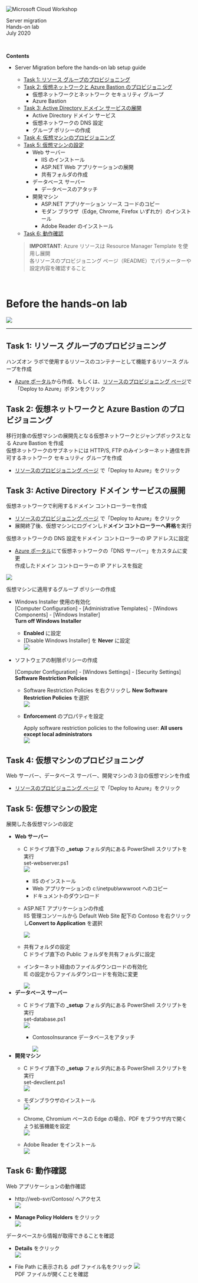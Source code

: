 ![Microsoft Cloud Workshop](images/ms-cloud-workshop.png)

Server migration  
Hands-on lab  
July 2020

<br />

**Contents**
- Server Migration before the hands-on lab setup guide
  - [Task 1: リソース グループのプロビジョニング](#task-1-リソース-グループのプロビジョニング)
  - [Task 2: 仮想ネットワークと Azure Bastion のプロビジョニング](#task-2-仮想ネットワークと-azure-bastion-のプロビジョニング)
    - 仮想ネットワークとネットワーク セキュリティ グループ
    - Azure Bastion
  - [Task 3: Active Directory ドメイン サービスの展開](#task-3-active-directory-ドメイン-サービスの展開)
    - Active Directory ドメイン サービス
    - 仮想ネットワークの DNS 設定
    - グループ ポリシーの作成
  - [Task 4: 仮想マシンのプロビジョニング](#task-4-仮想マシンのプロビジョニング)
  - [Task 5: 仮想マシンの設定](#task-5-仮想マシンの設定)
    - Web サーバー
      - IIS のインストール
      - ASP.NET Web アプリケーションの展開
      - 共有フォルダの作成
    - データベース サーバー
      - データベースのアタッチ
    - 開発マシン
      - ASP.NET アプリケーション ソース コードのコピー
      - モダン ブラウザ（Edge, Chrome, Firefox いずれか）のインストール
      - Adobe Reader のインストール
  - [Task 6: 動作確認](#task-6-動作確認)

  > **IMPORTANT**: Azure リソースは Resource Manager Template を使用し展開  
  各リソースのプロビジョニング ページ（README）でパラメーターや設定内容を確認すること  

  <br />

# Before the hands-on lab

<img src="images/Hands-on-Environment.png" />
<hr style="border-top: 1px solid #ccc; border-bottom: 1px solid #fff;" />

## Task 1: リソース グループのプロビジョニング
ハンズオン ラボで使用するリソースのコンテナーとして機能するリソース グループを作成  
- <a href="https://portal.azure.com" target="_blank">Azure ポータル</a>から作成、もしくは、<a href="azure-templates/01-resource-group/README.md" target="_blank">リソースのプロビジョニング ページ</a>で「Deploy to Azure」ボタンをクリック

## Task 2: 仮想ネットワークと Azure Bastion のプロビジョニング
移行対象の仮想マシンの展開先となる仮想ネットワークとジャンプボックスとなる Azure Bastion を作成  
仮想ネットワークのサブネットには HTTP/S, FTP のみインターネット通信を許可するネットワーク セキュリティ グループを作成

- <a href="azure-templates/02-vnet-three-subnets/README.md" target="_blank">リソースのプロビジョニング ページ</a> で「Deploy to Azure」をクリック

## Task 3: Active Directory ドメイン サービスの展開
仮想ネットワークで利用するドメイン コントローラーを作成

- <a href="azure-templates/03-domain-services/README.md" target="_blank">リソースのプロビジョニング ページ</a> で「Deploy to Azure」をクリック
- 展開終了後、仮想マシンにログインしド**メイン コントローラーへ昇格**を実行

仮想ネットワークの DNS 設定をドメイン コントローラーの IP アドレスに設定
- <a href="https://portal.azure.com" target="_blank">Azure ポータル</a>にて仮想ネットワークの「DNS サーバー」をカスタムに変更  
作成したドメイン コントローラーの IP アドレスを指定  
<img src="images/DNS-Server.PNG" />

仮想マシンに適用するグループ ポリシーの作成
- Windows Installer 使用の有効化  
[Computer Configuration] - [Administrative Templates] - [Windows Components] - [Windows Installer]  
**Turn off Windows Installer**
  - **Enabled** に設定
  - [Disable Windows Installer] を **Never** に設定  
      <img src="images/Turn-off-Windows-Installer.png" />
- ソフトウェアの制限ポリシーの作成

  [Computer Configuration] - [Windows Settings] - [Security Settings]   **Software Restriction Policies**  
  - Software Restriction Policies を右クリックし **New Software Restriction Policies** を選択  
    <img src="images/New-Software-Restriction-Policies.png" />
  - **Enforcement** のプロパティを設定

    Apply software restriction policies to the following user: **All users except local administrators**  
    <img src="images/Enforcement-Properties.png" />

## Task 4: 仮想マシンのプロビジョニング
Web サーバー、データベース サーバー、開発マシンの３台の仮想マシンを作成

- <a href="azure-templates/04-virtual-machines/README.md" target="_blank">リソースのプロビジョニング ページ</a> で「Deploy to Azure」をクリック

## Task 5: 仮想マシンの設定
展開した各仮想マシンの設定

- **Web サーバー**
  - C ドライブ直下の **_setup** フォルダ内にある PowerShell スクリプトを実行  
  set-webserver.ps1  
        <img src="images/set-webserver.png" />
    - IIS のインストール
    - Web アプリケーションの c:\inetpub\wwwroot へのコピー
    - ドキュメントのダウンロード
  - ASP.NET アプリケーションの作成  
  IIS 管理コンソールから Default Web Site 配下の Contoso を右クリックし**Convert to Application** を選択  

      <img src="images/IIS-Management-Console.png" />

  - 共有フォルダの設定  
  C ドライブ直下の Public フォルダを共有フォルダに設定  

  - インターネット経由のファイルダウンロードの有効化  
  IE の設定からファイルダウンロードを有効に変更  

      <img src="images/Shared-Folder.png" />
- **データベース サーバー**
  - C ドライブ直下の **_setup** フォルダ内にある PowerShell スクリプトを実行  
  set-database.ps1  
      <img src="images/set-database.png" />

    - ContosoInsurance データベースをアタッチ  

      <img src="images/SQL-Server-Management-Studio.png" />
- **開発マシン**
  - C ドライブ直下の **_setup** フォルダ内にある PowerShell スクリプトを実行  
  set-devclient.ps1  
    <img src="images/set-devclient.png" />

  - モダンブラウザのインストール    
    <img src="images/Chrome.png" />

  - Chrome, Chromium ベースの Edge の場合、PDF をブラウザ内で開くよう拡張機能を設定  
    <img src="images/enabled-local-file-link.png" />

  - Adobe Reader をインストール  
      <img src="images/Adobe-Reader.png" />


## Task 6: 動作確認
Web アプリケーションの動作確認

- http://web-svr/Contoso/ へアクセス  
    <img src="images/ASPNET-Web-App-01.png" />

- **Manage Policy Holders** をクリック  
    <img src="images/ASPNET-Web-App-02.png" />

データベースから情報が取得できることを確認

- **Details** をクリック  
    <img src="images/ASPNET-Web-App-03.png" />

- File Path に表示される .pdf ファイル名をクリック
    <img src="images/ASPNET-Web-App-04.png" />  
PDF ファイルが開くことを確認
